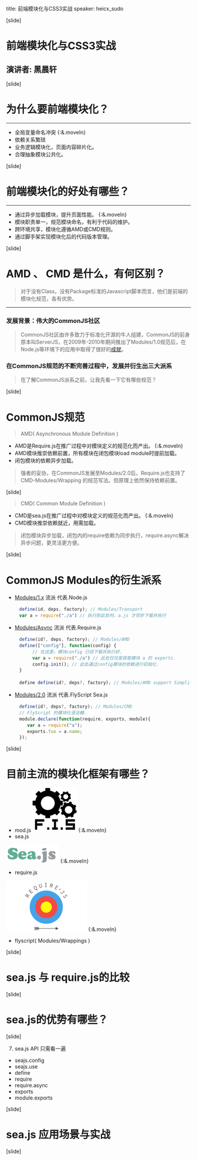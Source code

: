 title: 前端模块化与CSS3实战
speaker: heicx_sudo

[slide]

# 前端模块化与CSS3实战
## 演讲者: 黑晨轩

[slide]


# 为什么要前端模块化？
---
* 全局变量命名冲突 {:&.moveIn}
* 依赖关系繁琐
* 业务逻辑模块化，页面内容碎片化。
* 合理抽象模块公共化。  

[slide]

# 前端模块化的好处有哪些？
---
* 通过异步加载模块，提升页面性能。 {:&.moveIn}
* 模块职责单一，规范模块命名，有利于代码的维护。
* 跨环境共享，模块化遵循AMD或CMD规则。
* 通过脚手架实现模块化后的代码版本管理。

[slide]

# AMD 、 CMD 是什么，有何区别？
> 对于没有Class，没有Package标准的Javascript脚本而言，他们是前端的模块化规范，各有优势。

---
### 发展背景：伟大的CommonJS社区
> CommonJS社区由许多致力于标准化开源的牛人组建，CommonJS的前身原本叫ServerJS，在2009年-2010年期间推出了Modules/1.0规范后，在Node.js等环境下的应用中取得了很好的[成就](http://wiki.commonjs.org/wiki/Special:WhatLinksHere/Modules/1.0 )。

### 在CommonJS规范的不断完善过程中，发展并衍生出三大派系
> 在了解CommonJS派系之前，让我先看一下它有哪些规范？

[slide]

# CommonJS规范
> AMD( Asynchronous Module Definition )

* AMD是Require.js在推广过程中对模块定义的规范化而产出。 {:&.moveIn}
* AMD模块推崇依赖前置，所有模块在闭包模块load module时提前加载。
* 闭包模块的依赖异步加载。

> 强者的妥协，在CommonJS发展至Modules/2.0后，Require.js也支持了CMD-Modules/Wrapping 的规范写法。但原理上依然保持依赖前置。

[slide]

> CMD( Common Module Definition )

* CMD是sea.js在推广过程中对模块定义的规范化而产出。 {:&.moveIn}
* CMD模块推崇依赖就近，用需加载。

> 闭包模块异步加载，闭包内的require依赖为同步执行，require.async解决异步问题，更灵活更方便。

[slide]


# CommonJS Modules的衍生派系
* [Modules/1.x]( http://wiki.commonjs.org/wiki/Modules/1.1 ) 流派 代表.Node.js
```javascript
     define(id, deps, factory); // Modules/Transport
     var a = require("./a") // 执行到此处时，a.js 才同步下载并执行
```
* [Modules/Async]( http://www.requirejs.org ) 流派  代表.Require.js
```javascript
     define(id?, deps, factory); // Modules/AMD
     define(["config"], function(config) {
          // 在这里，模块config 已经下载并执行好.
          var a = require("./a") // 此处仅仅是获取模块 a 的 exports.
          config.init(); // 此处通过config模块的依赖进行初始化.
     }
     
     define define(id?, deps?, factory); // Modules/AMD support Simplified CommonJS Wrapper
```
* [Modules/2.0]( http://www.seajs.org ) 流派 代表.FlyScript Sea.js
```javascript
     define(id?, deps?, factory); // Modules/CMD
     // FlyScript 的模块化语法糖.
     module.declare(function(require, exports, module){
        var a = require("a"); 
        exports.foo = a.name; 
     });
```

[slide]


# 目前主流的模块化框架有哪些？
* mod.js 
!["mod.js"](/images/fis.png) {:&.moveIn}
* sea.js

!["sea.js"](/images/seajs.png) {:&.moveIn}
* require.js

!["require.js"](/images/require.png) {:&.moveIn}
* flyscript( Modules/Wrappings )

[slide]

# sea.js 与 require.js的比较

[slide]

# sea.js的优势有哪些？

[slide]


7.  sea.js API 只需看一遍
* seajs.config 
* seajs.use
* define
* require
* require.async
* exports
* module.exports

[slide]

# sea.js 应用场景与实战

[slide]


